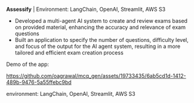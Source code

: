 **Assessify** | Environment: LangChain, OpenAI, Streamlit, AWS S3
- Developed a multi-agent AI system to create and review exams based on provided material, enhancing the accuracy
and relevance of exam questions
- Built an application to specify the number of questions, difficulty level, and focus of the output for the AI agent
system, resulting in a more tailored and efficient exam creation process

Demo of the app:

https://github.com/oagrawal/mcq_gen/assets/19733435/6ab5cd1d-1412-489b-9476-5a55ffebc9bd

environment: LangChain, OpenAI, Streamlit, AWS S3
